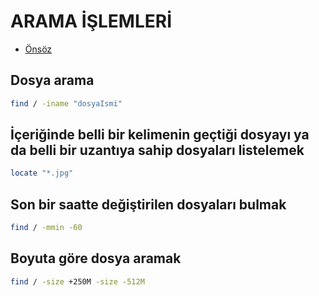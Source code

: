 # ARAMA İŞLEMLERİ

- [Önsöz](https://github.com/cicekhasan/Linux)


## Dosya arama 

```bash
find / -iname "dosyaIsmi"
```

## İçeriğinde belli bir kelimenin geçtiği dosyayı ya da belli bir uzantıya sahip dosyaları listelemek

```bash
locate "*.jpg"
```

## Son bir saatte değiştirilen dosyaları bulmak

```bash
find / -mmin -60
```

## Boyuta göre dosya aramak

```bash
find / -size +250M -size -512M
```